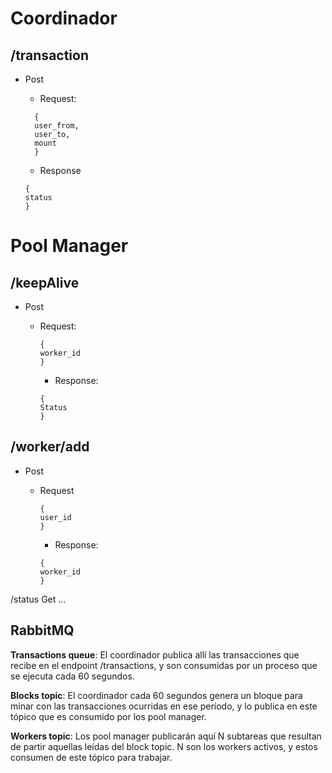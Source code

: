 # Coordinador

## /transaction

- Post

  - Request:

  ```
    {
    user_from,
    user_to,
    mount
    }
  ```

  - Response

  ```
  {
  status
  }
  ```

# Pool Manager

## /keepAlive

- Post

  - Request:

    ```
    {
    worker_id
    }
    ```

    - Response:

    ```
    {
    Status
    }
    ```

## /worker/add

- Post

  - Request

    ```
    {
    user_id
    }
    ```

    - Response:

    ```
    {
    worker_id
    }
    ```

/status
Get
…

## RabbitMQ

**Transactions queue**: El coordinador publica allí las transacciones que recibe en el endpoint /transactions, y son consumidas por un proceso que se ejecuta cada 60 segundos.

**Blocks topic**: El coordinador cada 60 segundos genera un bloque para minar con las transacciones ocurridas en ese período, y lo publica en este tópico que es consumido por
los pool manager.

**Workers topic**: Los pool manager publicarán aquí N subtareas que resultan de partir aquellas leídas del block topic. N son los workers activos, y estos consumen de este tópico para trabajar.

